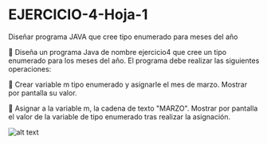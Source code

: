 # EJERCICIO-4-Hoja-1
Diseñar programa JAVA que cree tipo enumerado para meses del año





   
   🔴 Diseña un programa Java de nombre ejercicio4 que cree un tipo enumerado para los meses del año. 
       El programa debe realizar las siguientes operaciones:

   🏴‍ Crear variable m tipo enumerado y asignarle el mes de marzo. 
      Mostrar por pantalla su valor.

   🏴‍ Asignar a la variable m, la cadena de texto "MARZO". 
      Mostrar por pantalla el valor de la variable de tipo enumerado 
      tras realizar la asignación.
      
      
![alt text]([https://raw.githubusercontent.com/username/projectname/branch/path/to/img.png](https://repository-images.githubusercontent.com/541171282/9944d4c5-7859-48f8-98ae-4a5f66894c5a))


